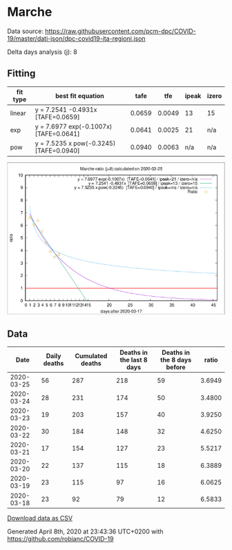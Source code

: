 # Marche

Data source: https://raw.githubusercontent.com/pcm-dpc/COVID-19/master/dati-json/dpc-covid19-ita-regioni.json

Delta days analysis (j): 8

## Fitting 
|fit type|best fit equation|tafe|tfe|ipeak|izero|
|-------|-----|--------|------|---|---|
|linear|y = 7.2541 -0.4931x  [TAFE=0.0659]|0.0659|0.0049|13|15|
|exp|y = 7.6977 exp(-0.1007x)  [TAFE=0.0641]|0.0641|0.0025|21|n/a|
|pow|y = 7.5235 x pow(-0.3245)  [TAFE=0.0940]|0.0940|0.0063|n/a|n/a|

![Plot](COVID-19_marche_j8_2020-03-25.png)

## Data
|Date|Daily deaths|Cumulated deaths|Deaths in the last 8 days|Deaths in the 8 days before|ratio|
|----|----------|-----------|-------|--------------------|-----|
|2020-03-25|56|287|218|59|3.6949|
|2020-03-24|28|231|174|50|3.4800|
|2020-03-23|19|203|157|40|3.9250|
|2020-03-22|30|184|148|32|4.6250|
|2020-03-21|17|154|127|23|5.5217|
|2020-03-20|22|137|115|18|6.3889|
|2020-03-19|23|115|97|16|6.0625|
|2020-03-18|23|92|79|12|6.5833|

[Download data as CSV](COVID-19_marche_j8_2020-03-25.csv)

Generated April 8th, 2020 at 23:43:36 UTC+0200 with https://github.com/robianc/COVID-19
